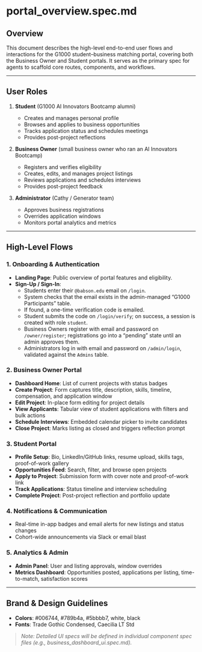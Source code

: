 # portal\_overview\.spec.md

## Overview

This document describes the high-level end-to-end user flows and interactions for the G1000 student–business matching portal, covering both the Business Owner and Student portals. It serves as the primary spec for agents to scaffold core routes, components, and workflows.

---

## User Roles

1. **Student** (G1000 AI Innovators Bootcamp alumni)

   * Creates and manages personal profile
   * Browses and applies to business opportunities
   * Tracks application status and schedules meetings
   * Provides post-project reflections

2. **Business Owner** (small business owner who ran an AI Innovators Bootcamp)

   * Registers and verifies eligibility
   * Creates, edits, and manages project listings
   * Reviews applications and schedules interviews
   * Provides post-project feedback

3. **Administrator** (Cathy / Generator team)

   * Approves business registrations
   * Overrides application windows
   * Monitors portal analytics and metrics

---

## High-Level Flows

### 1. Onboarding & Authentication

- **Landing Page**: Public overview of portal features and eligibility.
- **Sign-Up / Sign-In**:
  - Students enter their `@babson.edu` email on `/login`.
  - System checks that the email exists in the admin-managed “G1000 Participants” table.
  - If found, a one-time verification code is emailed.
  - Student submits the code on `/login/verify`; on success, a session is created with role `student`.
  - Business Owners register with email and password on `/owner/register`; registrations go into a “pending” state until an admin approves them.
  - Administrators log in with email and password on `/admin/login`, validated against the `Admins` table.


### 2. Business Owner Portal

* **Dashboard Home**: List of current projects with status badges
* **Create Project**: Form captures title, description, skills, timeline, compensation, and application window
* **Edit Project**: In-place form editing for project details
* **View Applicants**: Tabular view of student applications with filters and bulk actions
* **Schedule Interviews**: Embedded calendar picker to invite candidates
* **Close Project**: Marks listing as closed and triggers reflection prompt

### 3. Student Portal

* **Profile Setup**: Bio, LinkedIn/GitHub links, resume upload, skills tags, proof-of-work gallery
* **Opportunities Feed**: Search, filter, and browse open projects
* **Apply to Project**: Submission form with cover note and proof-of-work link
* **Track Applications**: Status timeline and interview scheduling
* **Complete Project**: Post-project reflection and portfolio update

### 4. Notifications & Communication

* Real-time in-app badges and email alerts for new listings and status changes
* Cohort-wide announcements via Slack or email blast

### 5. Analytics & Admin

* **Admin Panel**: User and listing approvals, window overrides
* **Metrics Dashboard**: Opportunities posted, applications per listing, time-to-match, satisfaction scores

---

## Brand & Design Guidelines

* **Colors**: #006744, #789b4a, #5bbbb7, white, black
* **Fonts**: Trade Gothic Condensed, Caecilia LT Std

> *Note: Detailed UI specs will be defined in individual component spec files (e.g., business\_dashboard\_ui.spec.md).*
